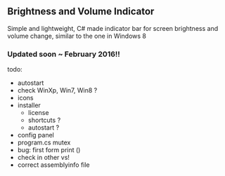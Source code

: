 ## Brightness and Volume Indicator
Simple and lightweight, C# made indicator bar for screen brightness and volume change, similar to the one in Windows 8

### Updated soon ~ February 2016!!

todo:
- autostart
- check WinXp, Win7, Win8 ?
- icons
- installer
	- license
	- shortcuts ?
	- autostart ?
- config panel
- program.cs mutex
- bug: first form print ()
- check in other vs!
- correct assemblyinfo file
